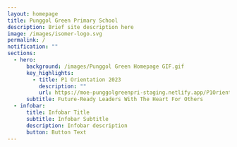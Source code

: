 ```yaml
---
layout: homepage
title: Punggol Green Primary School
description: Brief site description here
image: /images/isomer-logo.svg
permalink: /
notification: ""
sections:
  - hero:
      background: /images/Punggol Green Homepage GIF.gif
      key_highlights:
        - title: P1 Orientation 2023
          description: ""
          url: https://moe-punggolgreenpri-staging.netlify.app/P1Orientation2023/
      subtitle: Future-Ready Leaders With The Heart For Others
  - infobar:
      title: Infobar Title
      subtitle: Infobar Subtitle
      description: Infobar description
      button: Button Text
---
```

